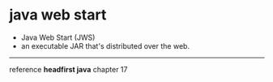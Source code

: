 # java web start
* Java Web Start (JWS)
* an executable JAR that's distributed over the web.



---
reference **headfirst java** chapter 17
